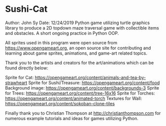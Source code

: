 # Sushi-Cat
Author: John Sy
Date: 12/24/2019
Python game utilizing turtle graphics library to produce a 2D topdown maze traversal game with collectible items and obstacles. A short ongoing practice in Python OOP.

All sprites used in this program were open source from https://www.opengameart.org, an open source site for contributing and learning about game sprites, animations, and game-art related topics.

Thank you to the artists and creators for the art/animations which can be found directly below:

Sprite for Cat: https://opengameart.org/content/animals-and-tea-by-strawheart
Sprite for Sushi/Treasure: https://opengameart.org/content/food
Background image: https://opengameart.org/content/backgrounds-3
Sprite for Trees: https://opengameart.org/content/tree-16x16
Sprite for Torches: https://opengameart.org/content/animated-torch
Textures for Wall: https://opengameart.org/content/sokoban-clone-tiles

Finally thank you to Christian Thompson at http://christianthompson.com for numerous example tutorials and ideas for games utilizing Python.
